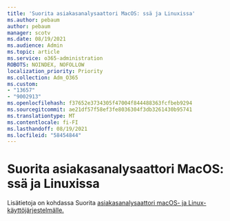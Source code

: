 ```yaml
---
title: 'Suorita asiakasanalysaattori MacOS: ssä ja Linuxissa'
ms.author: pebaum
author: pebaum
manager: scotv
ms.date: 08/19/2021
ms.audience: Admin
ms.topic: article
ms.service: o365-administration
ROBOTS: NOINDEX, NOFOLLOW
localization_priority: Priority
ms.collection: Adm_O365
ms.custom:
- "13657"
- "9002913"
ms.openlocfilehash: f37652e3734305f47004f844488363fcfbeb9294
ms.sourcegitcommit: ae21df57f58ef3fe8036304f3db3261430b95741
ms.translationtype: MT
ms.contentlocale: fi-FI
ms.lasthandoff: 08/19/2021
ms.locfileid: "58454844"
---
```

# <a name="run-the-client-analyzer-on-macos-and-linux"></a>Suorita asiakasanalysaattori MacOS: ssä ja Linuxissa

Lisätietoja on kohdassa Suorita [asiakasanalysaattori macOS- ja Linux-käyttöjärjestelmälle.](https://docs.microsoft.com/microsoft-365/security/defender-endpoint/run-analyzer-macos-linux)